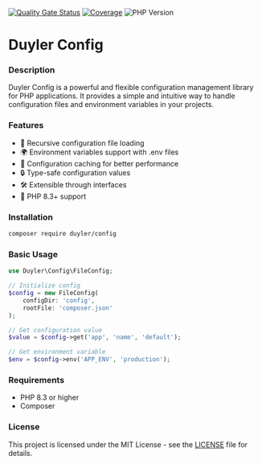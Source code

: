 [![Quality Gate Status](https://sonarcloud.io/api/project_badges/measure?project=duyler_config&metric=alert_status)](https://sonarcloud.io/summary/new_code?id=duyler_config)
[![Coverage](https://sonarcloud.io/api/project_badges/measure?project=duyler_config&metric=coverage)](https://sonarcloud.io/summary/new_code?id=duyler_config)
![PHP Version](https://img.shields.io/packagist/dependency-v/duyler/config/php?version=dev-main)
# Duyler Config

### Description
Duyler Config is a powerful and flexible configuration management library for PHP applications. It provides a simple and intuitive way to handle configuration files and environment variables in your projects.

### Features
- 🔄 Recursive configuration file loading
- 🌍 Environment variables support with .env files
- 💾 Configuration caching for better performance
- 🔒 Type-safe configuration values
- 🛠 Extensible through interfaces
- 🚀 PHP 8.3+ support

### Installation
```bash
composer require duyler/config
```

### Basic Usage
```php
use Duyler\Config\FileConfig;

// Initialize config
$config = new FileConfig(
    configDir: 'config',
    rootFile: 'composer.json'
);

// Get configuration value
$value = $config->get('app', 'name', 'default');

// Get environment variable
$env = $config->env('APP_ENV', 'production');

```

### Requirements
- PHP 8.3 or higher
- Composer

### License
This project is licensed under the MIT License - see the [LICENSE](LICENSE) file for details.
